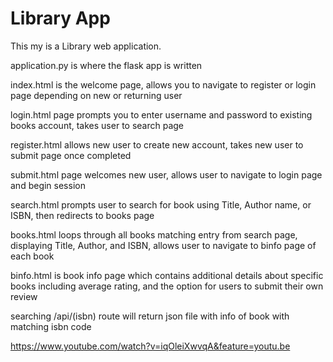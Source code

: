 # Library App

This my is a Library web application.

application.py is where the flask app is written

index.html is the welcome page, allows you to navigate to register or login page depending on new or returning user

login.html page prompts you to enter username and password to existing books account, takes user to search page

register.html allows new user to create new account, takes new user to submit page once completed

submit.html page welcomes new user, allows user to navigate to login page and begin session

search.html prompts user to search for book using Title, Author name, or ISBN, then redirects to books page

books.html loops through all books matching entry from search page, displaying Title, Author, and ISBN, allows user to navigate to binfo page of each book

binfo.html is book info page which contains additional details about specific books including average rating, and the option for users to submit their own review

searching /api/(isbn) route will return json file with info of book with matching isbn code 

https://www.youtube.com/watch?v=iqOleiXwvqA&feature=youtu.be





